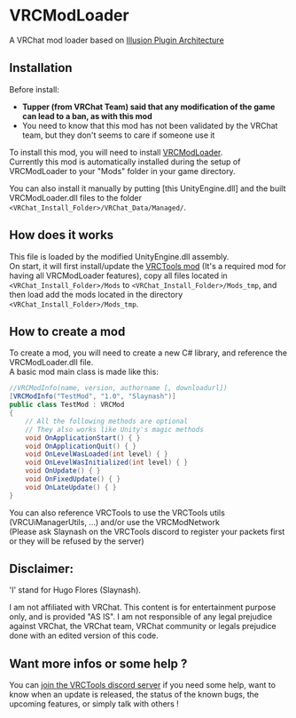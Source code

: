 # VRCModLoader
A VRChat mod loader based on [Illusion Plugin Architecture](https://github.com/Eusth/IPA)

Installation
---
Before install:
- **Tupper (from VRChat Team) said that any modification of the game can lead to a ban, as with this mod**
- You need to know that this mod has not been validated by the VRChat team, but they don't seems to care if someone use it

To install this mod, you will need to install [VRCModLoader](https://github.com/Slaynash/VRCModLoader).<br>
Currently this mod is automatically installed during the setup of VRCModLoader to your "Mods" folder in your game directory.

You can also install it manually by putting [this UnityEngine.dll] and the built VRCModLoader.dll files to the folder `<VRChat_Install_Folder>/VRChat_Data/Managed/`.

How does it works
---
This file is loaded by the modified UnityEngine.dll assembly.<br>
On start, it will first install/update the [VRCTools mod](https://github.com/Slaynash/VRCTools) (It's a required mod for having all VRCModLoader features), copy all files located in `<VRChat_Install_Folder>/Mods` to `<VRChat_Install_Folder>/Mods_tmp`, and then load add the mods located in the directory `<VRChat_Install_Folder>/Mods_tmp`.

How to create a mod
---
To create a mod, you will need to create a new C# library, and reference the VRCModLoader.dll file.<br>
A basic mod main class is made like this:
```csharp
//VRCModInfo(name, version, authorname [, downloadurl])
[VRCModInfo("TestMod", "1.0", "Slaynash")]
public class TestMod : VRCMod
{
    // All the following methods are optional
    // They also works like Unity's magic methods
    void OnApplicationStart() { }
    void OnApplicationQuit() { }
    void OnLevelWasLoaded(int level) { }
    void OnLevelWasInitialized(int level) { }
    void OnUpdate() { }
    void OnFixedUpdate() { }
    void OnLateUpdate() { }
}
```
You can also reference VRCTools to use the VRCTools utils (VRCUiManagerUtils, ...) and/or use the VRCModNetwork<br>
(Please ask Slaynash on the VRCTools discord to register your packets first or they will be refused by the server)

Disclaimer:
---
'I' stand for Hugo Flores (Slaynash).

I am not affiliated with VRChat.
This content is for entertainment purpose only, and is provided "AS IS".
I am not responsible of any legal prejudice against VRChat, the VRChat team, VRChat community or legals prejudice done with an edited version of this code.

Want more infos or some help ?
---
You can [join the VRCTools discord server](https://discord.gg/E6tSYff) if you need some help, want to know when an update is released, the status of the known bugs, the upcoming features, or simply talk with others !
